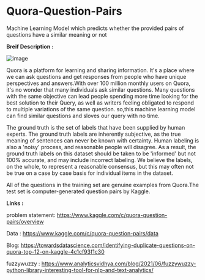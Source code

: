 # Quora-Question-Pairs
Machine Learning Model which predicts whether the provided pairs of questions have a similar meaning or not

**Breif Description :**


![image](https://user-images.githubusercontent.com/62200958/125176380-8eda3d80-e1f0-11eb-8ae9-03bd9776fa0a.png)


Quora is a platform for learning and sharing information. It's a place where we can ask questions and get responses from people who have unique perspectives and answers.With over 100 million monthly users on Quora, it's no wonder that many individuals ask similar questions. Many questions with the same objective can lead people spending more time looking for the best solution to their Query, as well as writers feeling obligated to respond to multiple variations of the same question. so,this machine learning model can find similar questions and sloves our query with no time.

The ground truth is the set of labels that have been supplied by human experts. The ground truth labels are inherently subjective, as the true meaning of sentences can never be known with certainty. Human labeling is also a 'noisy' process, and reasonable people will disagree. As a result, the ground truth labels on this dataset should be taken to be 'informed' but not 100% accurate, and may include incorrect labeling. We believe the labels, on the whole, to represent a reasonable consensus, but this may often not be true on a case by case basis for individual items in the dataset.

All of the questions in the training set are genuine examples from Quora.The test set is computer-generated question pairs by Kaggle.

**Links :**

problem statement: https://www.kaggle.com/c/quora-question-pairs/overview

Data : https://www.kaggle.com/c/quora-question-pairs/data

Blog: https://towardsdatascience.com/identifying-duplicate-questions-on-quora-top-12-on-kaggle-4c1cf93f1c30

fuzzywuzzy : https://www.analyticsvidhya.com/blog/2021/06/fuzzywuzzy-python-library-interesting-tool-for-nlp-and-text-analytics/







